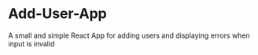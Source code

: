﻿# Add-User-App
 
 A small and simple React App for adding users and displaying errors when input is invalid 
